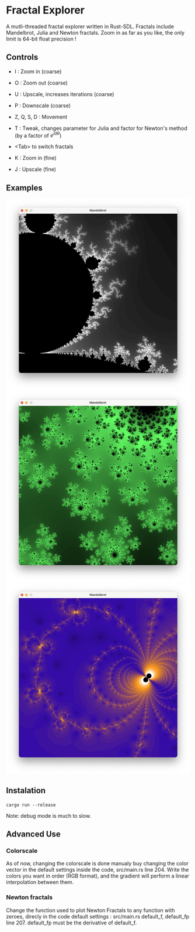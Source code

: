 # Fractal Explorer

A mutli-threaded fractal explorer written in Rust-SDL. Fractals include Mandelbrot, Julia and Newton fractals. Zoom in as far as you like, the only limit is 64-bit float precision !

## Controls

* I : Zoom in (coarse)
* O : Zoom out (coarse)
* U : Upscale, increases iterations (coarse)
* P : Downscale (coarse)

* Z, Q, S, D : Movement
* T : Tweak, changes parameter for Julia and factor for Newton's method (by a factor of $e^{id\theta}$)

* \<Tab\> to switch fractals

* K : Zoom in (fine)
* J : Upscale (fine)

## Examples

![Screenshot](mandelbrot.png)
![Screenshot](julia.png)
![Screenshot](newton.png)

## Instalation

```
cargo run --release
```

Note: debug mode is much to slow.

## Advanced Use


### Colorscale

As of now, changing the colorscale is done manualy buy changing the color vector in the default settings inside the code, src/main.rs line 204. Write the colors you want in order (RGB format), and the gradient will perform a linear interpolation between them.

### Newton fractals

Change the function used to plot Newton Fractals to any function with zeroes, direcly in the code default settings : src/main.rs default_f, default_fp line 207.
default_fp must be the derivative of default_f. 

